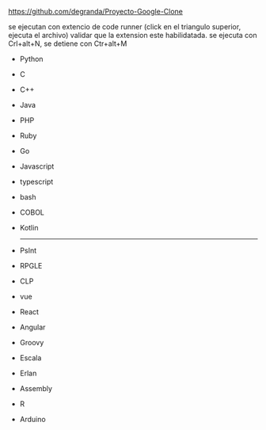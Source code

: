 
https://github.com/degranda/Proyecto-Google-Clone


se ejecutan con extencio de code runner (click en el triangulo superior, ejecuta el archivo)
validar que la extension este habilidatada. se ejecuta con Crl+alt+N, se detiene con Ctr+alt+M

- Python
- C
- C++
- Java
- PHP
- Ruby
- Go
- Javascript
- typescript
- bash
- COBOL
- Kotlin
  
  ---
  

- PsInt
- RPGLE
- CLP
- vue
- React
- Angular
- Groovy
- Escala
- Erlan
- Assembly
- R
- Arduino

